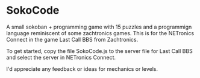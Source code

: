 # SokoCode
A small sokoban + programming game with 15 puzzles and a programmign language reminiscent of some zachtronics games.  This is for the NETronics Connect in the game Last Call BBS from Zachtronics.

To get started, copy the file SokoCode.js to the server file for Last Call BBS and select the server in NETronics Connect.

I'd appreciate any feedback or ideas for mechanics or levels.
